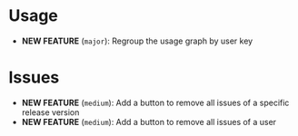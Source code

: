 # Usage
- **NEW FEATURE** (`major`): Regroup the usage graph by user key

# Issues
- **NEW FEATURE** (`medium`): Add a button to remove all issues of a specific release version
- **NEW FEATURE** (`medium`): Add a button to remove all issues of a user
